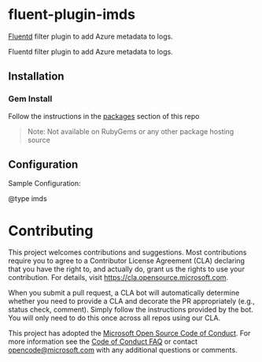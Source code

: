 # fluent-plugin-imds

[Fluentd](https://fluentd.org/) filter plugin to add Azure metadata to logs.

Fluentd filter plugin to add Azure metadata to logs.

## Installation

### Gem Install

Follow the instructions in the [packages](https://github.com/Azure/fluent-plugin-imds/packages) section of this repo

>Note: Not available on RubyGems or any other package hosting source

## Configuration

Sample Configuration:

<filter tag>
  @type imds
</filter>

# Contributing

This project welcomes contributions and suggestions.  Most contributions require you to agree to a
Contributor License Agreement (CLA) declaring that you have the right to, and actually do, grant us
the rights to use your contribution. For details, visit https://cla.opensource.microsoft.com.

When you submit a pull request, a CLA bot will automatically determine whether you need to provide
a CLA and decorate the PR appropriately (e.g., status check, comment). Simply follow the instructions
provided by the bot. You will only need to do this once across all repos using our CLA.

This project has adopted the [Microsoft Open Source Code of Conduct](https://opensource.microsoft.com/codeofconduct/).
For more information see the [Code of Conduct FAQ](https://opensource.microsoft.com/codeofconduct/faq/) or
contact [opencode@microsoft.com](mailto:opencode@microsoft.com) with any additional questions or comments.
